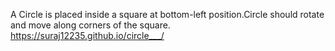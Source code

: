 A Circle is placed inside a square at bottom-left position.Circle should rotate and move along corners of the square.
 https://suraj12235.github.io/circle___/
